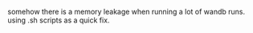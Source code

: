 somehow there is a memory leakage when running a lot of wandb runs.
using .sh scripts as a quick fix.